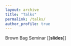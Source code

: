 ```yaml
---
layout: archive
title: "Talks"
permalink: /talks/
author_profile: true
---
```


Brown Bag Seminar [[**slides**]]
<!--- (https://nbviewer.jupyter.org/github/manfredinid/manfredinid.github.io/blob/master/files/BrazilianSlump.pdf)]

<!--- <iframe %src="https://nbviewer.jupyter.org/github/manfredinid/manfredinid.github.io/blob/master/files/BrazilianSlump.pdf" 
%style="width:750px; height:800px;" frameborder="0"></iframe>

